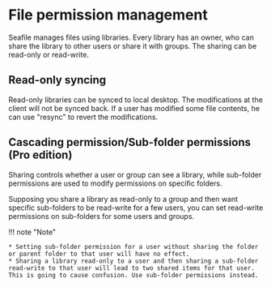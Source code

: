 # File permission management

Seafile manages files using libraries. Every library has an owner, who can share the library to other users or share it with groups. The sharing can be read-only or read-write.

## Read-only syncing

Read-only libraries can be synced to local desktop. The modifications at the client will not be synced back. If a user has modified some file contents, he can use "resync" to revert the modifications.


## Cascading permission/Sub-folder permissions (Pro edition)

Sharing controls whether a user or group can see a library, while sub-folder permissions are used to modify permissions on specific folders.

Supposing you share a library as read-only to a group and then want specific sub-folders to be read-write for a few users, you can set read-write permissions on sub-folders for some users and groups.

!!! note "Note"

    * Setting sub-folder permission for a user without sharing the folder or parent folder to that user will have no effect.
    * Sharing a library read-only to a user and then sharing a sub-folder read-write to that user will lead to two shared items for that user. This is going to cause confusion. Use sub-folder permissions instead.

